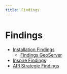 ```yaml
---
title: Findings
---
```


# Findings

- [Installation Findings](installation_findings.md)
    - [Findings GeoServer](./geoserver.md)
- [Inspire Findings](INSPIRE.md)
- [API Strategie Findings](api_rules.md)